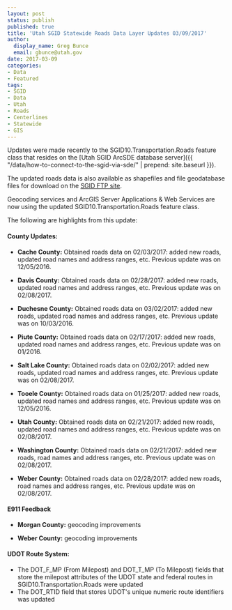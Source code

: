 ```yaml
---
layout: post
status: publish
published: true
title: 'Utah SGID Statewide Roads Data Layer Updates 03/09/2017'
author:
  display_name: Greg Bunce
  email: gbunce@utah.gov
date: 2017-03-09
categories:
- Data
- Featured
tags:
- SGID
- Data
- Utah
- Roads
- Centerlines
- Statewide
- GIS
---
```


Updates were made recently to the SGID10.Transportation.Roads feature class that resides on the [Utah SGID ArcSDE database server]({{ "/data/how-to-connect-to-the-sgid-via-sde/" | prepend: site.baseurl }}).

The updated roads data is also available as shapefiles and file geodatabase files for download on the [SGID FTP site](ftp://ftp.agrc.utah.gov/UtahSGID_Vector/UTM12_NAD83/TRANSPORTATION/PackagedData/_Statewide/UtahRoadAndHighwaySystem/).

Geocoding services and ArcGIS Server Applications & Web Services are now using the updated SGID10.Transportation.Roads feature class.

The following are highlights from this update:

#### County Updates:

- **Cache County:** Obtained roads data on 02/03/2017: added new roads, updated road names and address ranges, etc. Previous update was on 12/05/2016.

- **Davis County:** Obtained roads data on 02/28/2017: added new roads, updated road names and address ranges, etc. Previous update was on 02/08/2017.

- **Duchesne County:** Obtained roads data on 03/02/2017: added new roads, updated road names and address ranges, etc. Previous update was on 10/03/2016.

- **Piute County:** Obtained roads data on 02/17/2017: added new roads, updated road names and address ranges, etc. Previous update was on 01/2016.

- **Salt Lake County:** Obtained roads data on 02/02/2017: added new roads, updated road names and address ranges, etc. Previous update was on 02/08/2017.

- **Tooele County:** Obtained roads data on 01/25/2017: added new roads, updated road names and address ranges, etc. Previous update was on 12/05/2016.

- **Utah County:** Obtained roads data on 02/21/2017: added new roads, updated road names and address ranges, etc. Previous update was on 02/08/2017.

- **Washington County:** Obtained roads data on 02/21/2017: added new roads, road names and address ranges, etc. Previous update was on 02/08/2017.

- **Weber County:** Obtained roads data on 02/28/2017: added new roads, road names and address ranges, etc. Previous update was on 02/08/2017.

#### E911 Feedback

- **Morgan County:** geocoding improvements

- **Weber County:** geocoding improvements

#### UDOT Route System:

- The DOT_F_MP (From Milepost) and DOT_T_MP (To Milepost) fields that store the milepost attributes of the UDOT state and federal routes in SGID10.Transportation.Roads were updated
- The DOT_RTID field that stores UDOT's unique numeric route identifiers was updated
